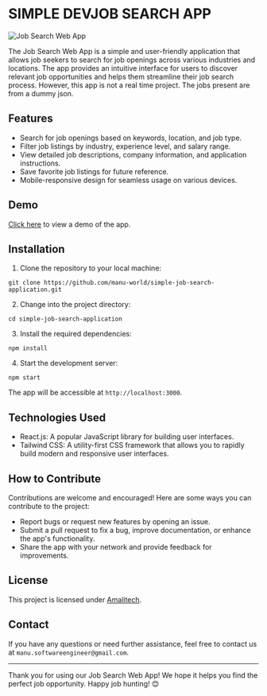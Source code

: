 # SIMPLE DEVJOB SEARCH APP

![Job Search Web App](https://i.pinimg.com/236x/08/a0/81/08a081fbbaa5e24864d2a66f7915e9d2.jpg)

The Job Search Web App is a simple and user-friendly application that allows job seekers to search for job openings across various industries and locations. The app provides an intuitive interface for users to discover relevant job opportunities and helps them streamline their job search process. However, this app is not a real time project. The jobs present are from a dummy json.

## Features

- Search for job openings based on keywords, location, and job type.
- Filter job listings by industry, experience level, and salary range.
- View detailed job descriptions, company information, and application instructions.
- Save favorite job listings for future reference.
- Mobile-responsive design for seamless usage on various devices.

## Demo

[Click here](https://scribehow.com/shared/simple-job-search_application_guide__lqA7GrxsTIC6r7cTuK4ZBQ) to view a demo of the app.

## Installation

1. Clone the repository to your local machine:
```
git clone https://github.com/manu-world/simple-job-search-application.git
```
2. Change into the project directory:
```
cd simple-job-search-application
```

3. Install the required dependencies:
```
npm install
```
4. Start the development server:
```
npm start
```
The app will be accessible at `http://localhost:3000`.

## Technologies Used

- React.js: A popular JavaScript library for building user interfaces.
- Tailwind CSS: A utility-first CSS framework that allows you to rapidly build modern and responsive user interfaces.

  
## How to Contribute

Contributions are welcome and encouraged! Here are some ways you can contribute to the project:

- Report bugs or request new features by opening an issue.
- Submit a pull request to fix a bug, improve documentation, or enhance the app's functionality.
- Share the app with your network and provide feedback for improvements.


## License

This project is licensed under [Amalitech](https://amalitech.org/).

## Contact

If you have any questions or need further assistance, feel free to contact us at `manu.softwareengineer@gmail.com`.

---

Thank you for using our Job Search Web App! We hope it helps you find the perfect job opportunity. Happy job hunting! 😊

